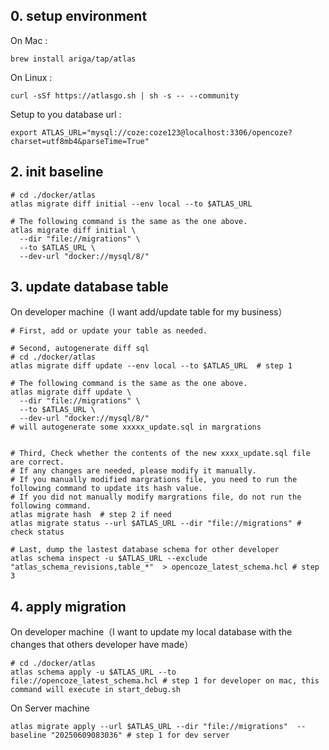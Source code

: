 ## 0. setup environment

On Mac : 

	brew install ariga/tap/atlas

On Linux :
	
	curl -sSf https://atlasgo.sh | sh -s -- --community
	
Setup to you database url :
	
	export ATLAS_URL="mysql://coze:coze123@localhost:3306/opencoze?charset=utf8mb4&parseTime=True"

## 2. init baseline


	# cd ./docker/atlas
	atlas migrate diff initial --env local --to $ATLAS_URL
	
	# The following command is the same as the one above.
	atlas migrate diff initial \
	  --dir "file://migrations" \
	  --to $ATLAS_URL \
	  --dev-url "docker://mysql/8/"

## 3. update database table 

On developer machine（I want add/update table for my business）

	# First, add or update your table as needed.
	
	# Second, autogenerate diff sql 
	# cd ./docker/atlas
	atlas migrate diff update --env local --to $ATLAS_URL  # step 1
	
	# The following command is the same as the one above.
	atlas migrate diff update \
	  --dir "file://migrations" \
	  --to $ATLAS_URL \
	  --dev-url "docker://mysql/8/"
	# will autogenerate some xxxxx_update.sql in margrations
	
	
	# Third, Check whether the contents of the new xxxx_update.sql file are correct.
	# If any changes are needed, please modify it manually.
	# If you manually modified margrations file, you need to run the following command to update its hash value.
	# If you did not manually modify margrations file, do not run the following command.
	atlas migrate hash  # step 2 if need
	atlas migrate status --url $ATLAS_URL --dir "file://migrations" # check status 
	
	# Last, dump the lastest database schema for other developer
	atlas schema inspect -u $ATLAS_URL --exclude "atlas_schema_revisions,table_*"  > opencoze_latest_schema.hcl # step 3 
	


## 4. apply migration


On developer machine（I want to update my local database with the changes that others developer have made）

	# cd ./docker/atlas
	atlas schema apply -u $ATLAS_URL --to file://opencoze_latest_schema.hcl # step 1 for developer on mac, this command will execute in start_debug.sh


On Server machine

	atlas migrate apply --url $ATLAS_URL --dir "file://migrations"  --baseline "20250609083036" # step 1 for dev server








